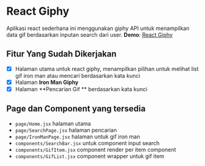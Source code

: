 # React Giphy

Aplikasi react sederhana ini menggunakan giphy API untuk menampilkan data gif berdasarkan inputan search dari user.
**Demo**: [React Giphy](https://react-giphy-zaky.netlify.app/)


## Fitur Yang Sudah Dikerjakan

 - [x] Halaman utama untuk react giphy, menampilkan pilihan untuk melihat list gif iron man atau mencari berdasarkan kata kunci
 - [x] Halaman **Iron Man Giphy**
 - [x] Halaman **Pencarian Gif **  berdasarkan kata kunci

## Page dan Component yang tersedia

 - `page/Home.jsx` halaman utama
 - `page/SearchPage.jsx` halaman pencarian
 - `page/IronManPage.jsx` halaman untuk gif iron man
 - `components/SearchBar.jsx` untuk component input search
 - `components/GifItem.jsx` component render per item component
 - `components/GifList.jsx` component wrapper untuk gif item